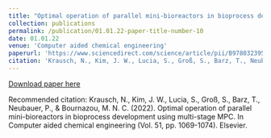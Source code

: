 ```yaml
---
title: "Optimal operation of parallel mini-bioreactors in bioprocess development using multi-stage MPC"
collection: publications
permalink: /publication/01.01.22-paper-title-number-10
date: 01.01.22
venue: 'Computer aided chemical engineering'
paperurl: 'https://www.sciencedirect.com/science/article/pii/B978032395879050179X'
citation: 'Krausch, N., Kim, J. W., Lucia, S., Groß, S., Barz, T., Neubauer, P., & Bournazou, M. N. C. (2022). Optimal operation of parallel mini-bioreactors in bioprocess development using multi-stage MPC. In Computer aided chemical engineering (Vol. 51, pp. 1069-1074). Elsevier.'
---
```

[Download paper here](https://www.sciencedirect.com/science/article/pii/B978032395879050179X)

Recommended citation: Krausch, N., Kim, J. W., Lucia, S., Groß, S., Barz, T., Neubauer, P., & Bournazou, M. N. C. (2022). Optimal operation of parallel mini-bioreactors in bioprocess development using multi-stage MPC. In Computer aided chemical engineering (Vol. 51, pp. 1069-1074). Elsevier.